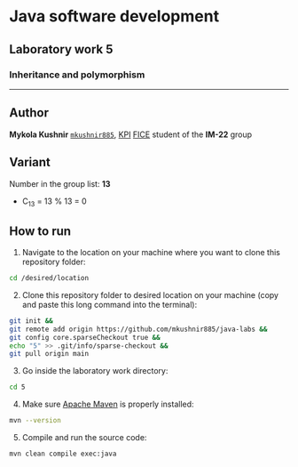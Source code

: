 # Java software development
## Laboratory work 5
### Inheritance and polymorphism

---

## Author
**Mykola Kushnir** <code>[mkushnir885](https://github.com/mkushnir885)</code>, [KPI](https://kpi.ua/) [FICE](https://fiot.kpi.ua/) student of the **IM-22** group

## Variant
Number in the group list: **13**
- C<sub>13</sub> = 13 % 13 = 0

## How to run

1. Navigate to the location on your machine where you want to clone this repository folder:
```bash
cd /desired/location
```

2. Clone this repository folder to desired location on your machine (copy and paste this long command into the terminal):
```bash
git init &&
git remote add origin https://github.com/mkushnir885/java-labs &&
git config core.sparseCheckout true &&
echo "5" >> .git/info/sparse-checkout &&
git pull origin main
```

3. Go inside the laboratory work directory:
```bash
cd 5
```

4. Make sure [Apache Maven](https://maven.apache.org) is properly installed:
```bash
mvn --version
```

5. Compile and run the source code:
```bash
mvn clean compile exec:java
```
